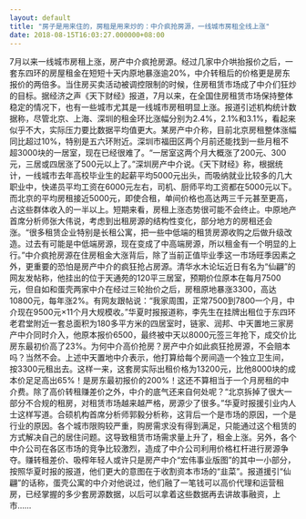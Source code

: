 ```yaml
---
layout: default
title: "房子是用来住的，房租是用来炒的：中介疯抢房源，一线城市房租全线上涨"
date: 2018-08-15T16:03:27.000000+08:00
---
```


7月以来一线城市房租上涨，房产中介疯抢房源。经过几家中介哄抬报价之后，一套东四环的房屋租金在短短十天内原地暴涨逾20%，中介转租后的价格更是房东报价的两倍多。当住房买卖活动被调控限制的时候，住房租赁市场成了中介们狂炒的目标。据经济之声《天下财经》报道，7月以来，在全国住房租赁市场保持整体稳定的情况下，也有一些城市尤其是一线城市房租明显上涨。报道引述机构统计数据称，尽管北京、上海、深圳的租金环比涨幅分别为2.4%，2.1%和3.1%，看起来似乎不大，实际压力要比数据平均值更大。某房产中介称，目前北京房租整体涨幅同比超过10%，特别是五六环附近。深圳市福田区两个月前还能找到一些月租不超3000块的一居室，现在已经很难了。“一居室这两个月大概涨了200元、300元，三居或四居涨了500元以上了。”深圳房产中介说。《天下财经》称，根据统计，一线城市去年高校毕业生的起薪平均5000元出头，而吸纳就业比较多的几大职业中，快递员平均工资在6000元左右，司机、厨师平均工资都在5000元以下。而北京的平均房租接近5000元，即使合租，单间价格也高达两三千元甚至更高，占这些群体收入的一半以上。短期来看，房租上涨态势很可能不会终止。中原地产首席分析师张大伟说，考虑到出租房源的结构性变化，部分地方的房租还会涨。“很多租赁企业特别是长租公寓，把一些中低端的租赁房源收购之后做升级改造。过去有可能是中低端房源，现在变成了中高端房源，所以租金有一个明显的上行。”中介疯抢房源在住房租金大涨背后，除了当前正值毕业季这一市场旺季因素之外，更重要的恐怕是房产中介的疯狂抢占房源。清华水木论坛近日有名为“仙翩”的网友发帖称，他挂出的位于天通苑的120平三居室，预期价位原本在每月7500元，但自如和蛋壳两家中介在经过三轮抬价之后，房租原地暴涨3300，高达10800元，每年涨2%。有网友跟帖说：“我家周围，正常7500到7800一个月，中介现在9500元×11个月大规模收。”华夏时报报道称，李先生在挂牌出租位于东四环老君堂附近一套总面积为180多平方米的四居室时，链家、润邦、中天置地三家房产中介同时介入，他原本报价6500，最终被中天以8000元签三年抢下，成交价比房东最初价高了23%。为何中介高价抢房？房产中介如此疯狂抢房源，不会赔本吗？当然不会。上述中天置地中介表示，他打算给每个房间造一个独立卫生间， 按3300元租出去。这样一来，这套房实际出租价格为13200元，比他8000块的成本价足足高出65%！是房东最初报价的200%！这还不算相当于一个月房租的中介费。除了高价转租赚差价之外，中介的底气还来自何处呢？“北京拆掉了很大一部分不合规的租房，对租赁市场越来越严格，房源少了很多。”华夏时报援引业内人士这样写道。合硕机构首席分析师郭毅分析称，这背后一个是市场的原因，一个是行业的原因。各个城市限购较严重，购房需求没有得到满足，只能通过这个租赁的方式解决自己的居住问题。这导致租赁市场需求量上升了，租金上涨。另外，各个中介公司在各区市场的竞争比较激烈，造成了中介公司利用价格杠杆进行房源争夺。赚转租差价、吸榨年轻人或许只是房产中介“宏伟事业版图”的其中一小部分，按照华夏时报的报道，他们更大的意图在于收割资本市场的“韭菜”。报道援引“仙翩”的话称，蛋壳公寓的中介对他说过，他们融了一笔钱可以高价代理和运营租房，已经掌握的多少套房源数据，以后可以拿着这些数据再去讲故事融资，上市……

